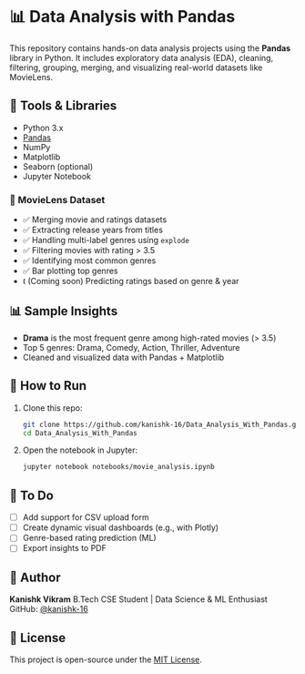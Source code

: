 # 📊 Data Analysis with Pandas

This repository contains hands-on data analysis projects using the **Pandas** library in Python. It includes exploratory data analysis (EDA), cleaning, filtering, grouping, merging, and visualizing real-world datasets like MovieLens.

## 🧠 Tools & Libraries

* Python 3.x
* [Pandas](https://pandas.pydata.org/)
* NumPy
* Matplotlib
* Seaborn (optional)
* Jupyter Notebook

### 📁 MovieLens Dataset

* ✅ Merging movie and ratings datasets
* ✅ Extracting release years from titles
* ✅ Handling multi-label genres using `explode`
* ✅ Filtering movies with rating > 3.5
* ✅ Identifying most common genres
* ✅ Bar plotting top genres
* 🕻 (Coming soon) Predicting ratings based on genre & year

## 📊 Sample Insights

* **Drama** is the most frequent genre among high-rated movies (> 3.5)
* Top 5 genres: Drama, Comedy, Action, Thriller, Adventure
* Cleaned and visualized data with Pandas + Matplotlib

## 🚀 How to Run

1. Clone this repo:

   ```bash
   git clone https://github.com/kanishk-16/Data_Analysis_With_Pandas.git
   cd Data_Analysis_With_Pandas
   ```

2. Open the notebook in Jupyter:

   ```bash
   jupyter notebook notebooks/movie_analysis.ipynb
   ```

## 📌 To Do

* [ ] Add support for CSV upload form
* [ ] Create dynamic visual dashboards (e.g., with Plotly)
* [ ] Genre-based rating prediction (ML)
* [ ] Export insights to PDF

## 🧐 Author

**Kanishk Vikram**
B.Tech CSE Student | Data Science & ML Enthusiast
GitHub: [@kanishk-16](https://github.com/kanishk-16)

## 📜 License

This project is open-source under the [MIT License](LICENSE).
